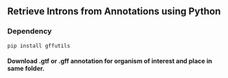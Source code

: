 ## Retrieve Introns from Annotations using Python

### Dependency
```
pip install gffutils
```
#### Download .gtf or .gff annotation for organism of interest and place in same folder. 

